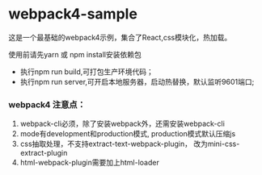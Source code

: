 # webpack4-sample

这是一个最基础的webpack4示例，集合了React,css模块化，热加载。

使用前请先yarn 或 npm install安装依赖包

- 执行npm run build,可打包生产环境代码；
- 执行npm run server,可开启本地服务器，启动热替换，默认监听9601端口;


### webpack4 注意点：
1. webpack-cli必须，除了安装webpack外，还需安装webpack-cli
2. mode有development和production模式, production模式默认压缩js
3. css抽取处理，不支持extract-text-webpack-plugin， 改为mini-css-extract-plugin
4. html-webpack-plugin需要加上html-loader